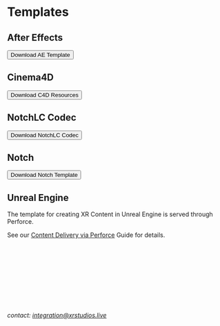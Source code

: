 # Templates

## After Effects
<a target="_blank" href="https://drive.google.com/file/d/1CFf5tf0tDLNEEQSMpOTKlTbj4XJQjKBK/view?usp=sharing"><button type="button">Download AE Template</button></a>

## Cinema4D
<a target="_blank" href="https://drive.google.com/drive/folders/1sZdLxl7ijTaw9Odrlam8zAg5OLbZpIiO?usp=sharing"><button type="button">Download C4D Resources</button></a>

## NotchLC Codec
<a target="_blank" href="https://notchlc.notch.one/"><button type="button">Download NotchLC Codec</button></a>

## Notch
<a target="_blank" href="https://drive.google.com/drive/folders/1sZd24zD7V8B-RfDXahQqpK1uj-GlFX2u?usp=sharing"><button type="button">Download Notch Template</button></a>

## Unreal Engine
The template for creating XR Content in Unreal Engine is served through Perforce.

See our [Content Delivery via Perforce](docs/content/perforce.md) Guide for details.

&nbsp;

&nbsp;

&nbsp;

&nbsp;

&nbsp;

*contact: integration@xrstudios.live*